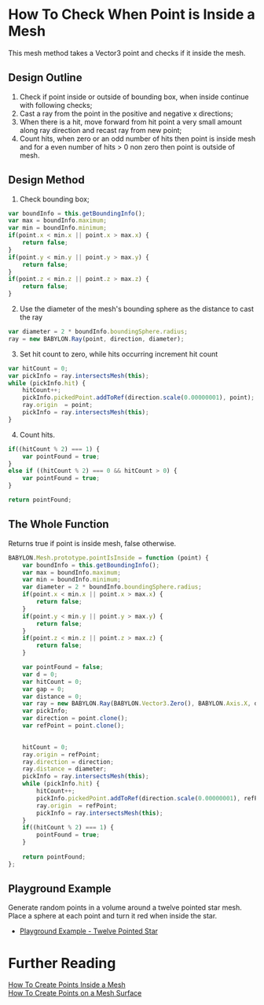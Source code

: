  
# How To Check When Point is Inside a Mesh

This mesh method takes a Vector3 point and checks if it inside the mesh.

## Design Outline

1. Check if point inside or outside of bounding box, when inside continue with following checks;
2. Cast a ray from the point in the positive and negative x directions;
3. When there is a hit, move forward from hit point a very small amount along ray direction and recast ray from new point;
4. Count hits, when zero or an odd number of hits then point is inside mesh and for a even number of hits > 0 non zero then point is outside of mesh. 

## Design Method

1. Check bounding box;

```javascript
var boundInfo = this.getBoundingInfo();
var max = boundInfo.maximum;
var min = boundInfo.minimum;
if(point.x < min.x || point.x > max.x) {
	return false;
}
if(point.y < min.y || point.y > max.y) {
	return false;
}
if(point.z < min.z || point.z > max.z) {
	return false;
}
```

2. Use the diameter of the mesh's bounding sphere as the distance to cast the ray

```javascript
var diameter = 2 * boundInfo.boundingSphere.radius;
ray = new BABYLON.Ray(point, direction, diameter);
```

3. Set hit count to zero, while hits occurring increment hit count

```javascript
var hitCount = 0;
var pickInfo = ray.intersectsMesh(this);
while (pickInfo.hit) {	
	hitCount++;
	pickInfo.pickedPoint.addToRef(direction.scale(0.00000001), point); //move point a small amout in ray direction
	ray.origin  = point;
	pickInfo = ray.intersectsMesh(this);
}
```

4.  Count hits.

```javascript
if((hitCount % 2) === 1) {
	var pointFound = true;
}
else if ((hitCount % 2) === 0 && hitCount > 0) {
	var pointFound = true;
}

return pointFound;
```

## The Whole Function

Returns true if point is inside mesh, false otherwise.

```javascript
BABYLON.Mesh.prototype.pointIsInside = function (point) {    
	var boundInfo = this.getBoundingInfo();
	var max = boundInfo.maximum;
	var min = boundInfo.minimum;
	var diameter = 2 * boundInfo.boundingSphere.radius;
	if(point.x < min.x || point.x > max.x) {
		return false;
	}
	if(point.y < min.y || point.y > max.y) {
		return false;
	}
	if(point.z < min.z || point.z > max.z) {
		return false;
	}

	var pointFound = false;
	var d = 0;
	var hitCount = 0;
	var gap = 0;
	var distance = 0;
	var ray = new BABYLON.Ray(BABYLON.Vector3.Zero(), BABYLON.Axis.X, diameter);;
	var pickInfo;
	var direction = point.clone();
    var refPoint = point.clone();

	
	hitCount = 0;
	ray.origin = refPoint;
    ray.direction = direction;
    ray.distance = diameter;		
	pickInfo = ray.intersectsMesh(this);
	while (pickInfo.hit) {	
		hitCount++;
		pickInfo.pickedPoint.addToRef(direction.scale(0.00000001), refPoint);
		ray.origin  = refPoint;
		pickInfo = ray.intersectsMesh(this);
	}	
	if((hitCount % 2) === 1) {
		pointFound = true;
	}
	
	return pointFound;
};
```

## Playground Example

Generate random points in a volume around a twelve pointed star mesh. Place a sphere at each point and turn it red when inside the star.

* [Playground Example - Twelve Pointed Star](https://www.babylonjs-playground.com/#XJEG9A#4)

# Further Reading

[How To Create Points Inside a Mesh](/snippets/innerMeshPoints)  
[How To Create Points on a Mesh Surface](/snippets/SurfaceMeshPoints)  

